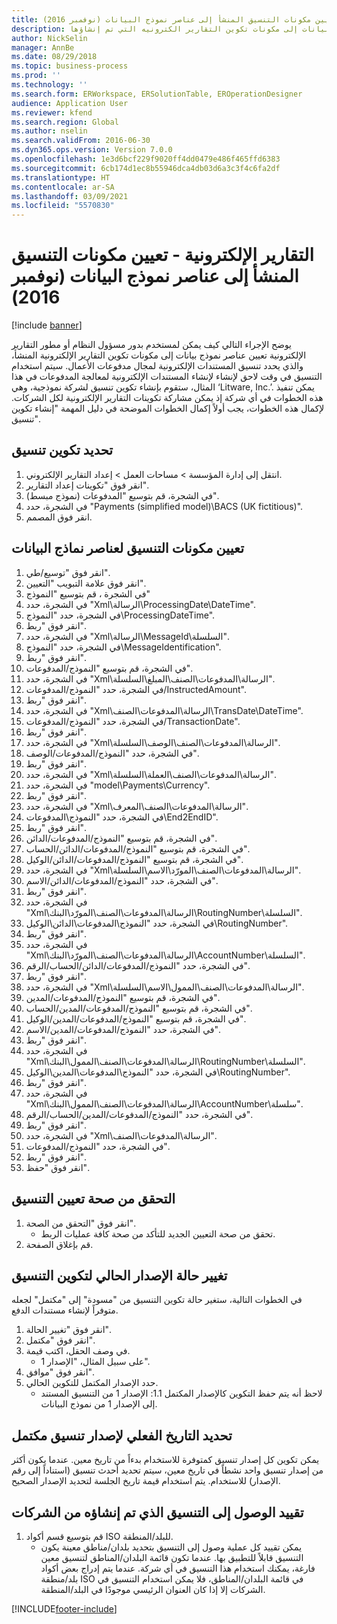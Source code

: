 ```yaml
---
title: التقارير الإلكترونية - تعيين مكونات التنسيق المنشأ إلى عناصر نموذج البيانات (نوفمبر 2016)
description: يصف هذا الموضوع كيفيه تعيين عناصر نموذج البيانات إلى مكونات تكوين التقارير الكترونيه التي تم إنشاؤها (ER).
author: NickSelin
manager: AnnBe
ms.date: 08/29/2018
ms.topic: business-process
ms.prod: ''
ms.technology: ''
ms.search.form: ERWorkspace, ERSolutionTable, EROperationDesigner
audience: Application User
ms.reviewer: kfend
ms.search.region: Global
ms.author: nselin
ms.search.validFrom: 2016-06-30
ms.dyn365.ops.version: Version 7.0.0
ms.openlocfilehash: 1e3d6bcf229f9020ff4dd0479e486f465ffd6383
ms.sourcegitcommit: 6cb174d1ec8b55946dca4db03d6a3c3f4c6fa2df
ms.translationtype: HT
ms.contentlocale: ar-SA
ms.lasthandoff: 03/09/2021
ms.locfileid: "5570830"
---
```

# <a name="er-map-components-of-the-created-format-to-data-model-elements-november-2016"></a>التقارير الإلكترونية - تعيين مكونات التنسيق المنشأ إلى عناصر نموذج البيانات (نوفمبر 2016)

[!include [banner](../../includes/banner.md)]

يوضح الإجراء التالي كيف يمكن لمستخدم بدور مسؤول النظام أو مطور التقارير الإلكترونية تعيين عناصر نموذج بيانات إلى مكونات تكوين التقارير الإلكترونية المنشأ، والذي يحدد تنسيق المستندات الإلكترونية لمجال مدفوعات الأعمال‬. سيتم استخدام التنسيق في وقت لاحق لإنشاء لإنشاء المستندات الإلكترونية لمعالجة المدفوعات في هذا المثال، ستقوم بإنشاء تكوين تنسيق لشركة نموذجية، وهي ‘Litware, Inc.’. يمكن تنفيذ هذه الخطوات في أي شركة إذ يمكن مشاركة تكوينات التقارير الإلكترونية لكل الشركات. لإكمال هذه الخطوات، يجب أولاً إكمال الخطوات الموضحة في دليل المهمة "إنشاء تكوين تنسيق‬".


## <a name="select-a-format-configuration"></a>تحديد تكوين تنسيق
1. انتقل إلى إدارة المؤسسة > مساحات العمل‬ > إعداد التقارير الإلكتروني‬.
2. انقر فوق "تكوينات إعداد التقارير‬".
3. في الشجرة، قم بتوسيع "المدفوعات (نموذج مبسط)".
4. في الشجرة، حدد "Payments (simplified model)\BACS (UK fictitious)".
5. انقر فوق المصمم.

## <a name="map-format-components-to-data-model-elements"></a>تعيين مكونات التنسيق لعناصر نماذج البيانات
1. انقر فوق "توسيع/طي".
2. انقر فوق علامة التبويب "التعيين".
3. في الشجرة ، قم بتوسيع "النموذج"
4. في الشجرة، حدد "Xml\الرسالة\ProcessingDate\DateTime".
5. في الشجرة، حدد "النموذج\ProcessingDateTime".
6. انقر فوق "ربط".
7. في الشجرة، حدد "Xml\الرسالة\MessageId\السلسلة".
8. في الشجرة، حدد "النموذج\MessageIdentification".
9. انقر فوق "ربط".
10. في الشجرة، قم بتوسيع "النموذج/المدفوعات".
11. في الشجرة، حدد "Xml\الرسالة\المدفوعات\الصنف\المبلغ\السلسلة".
12. في الشجرة، حدد "النموذج/المدفوعات/InstructedAmount".
13. انقر فوق "ربط".
14. في الشجرة، حدد "Xml\الرسالة\المدفوعات\الصنف\TransDate\DateTime".
15. في الشجرة، حدد "النموذج/المدفوعات/TransactionDate".
16. انقر فوق "ربط".
17. في الشجرة، حدد "Xml\الرسالة\المدفوعات\الصنف\الوصف\السلسلة".
18. في الشجرة، حدد "النموذج/المدفوعات/الوصف".
19. انقر فوق "ربط".
20. في الشجرة، حدد "Xml\الرسالة\المدفوعات\الصنف\العملة\السلسلة".
21. في الشجرة، حدد "model\Payments\Currency".
22. انقر فوق "ربط".
23. في الشجرة، حدد "Xml\الرسالة\المدفوعات\الصنف\المعرف".
24. في الشجرة، حدد "النموذج\المدفوعات\End2EndID".
25. انقر فوق "ربط".
26. في الشجرة، قم بتوسيع "النموذج/المدفوعات/الدائن".
27. في الشجرة، قم بتوسيع "النموذج/المدفوعات/الدائن/الحساب".
28. في الشجرة، قم بتوسيع "النموذج/المدفوعات/الدائن/الوكيل".
29. في الشجرة، حدد "Xml\الرسالة\المدفوعات\الصنف\المورّد\الاسم\السلسلة".
30. في الشجرة، حدد "النموذج/المدفوعات/الدائن/الاسم".
31. انقر فوق "ربط".
32. في الشجرة، حدد "Xml\الرسالة\المدفوعات\الصنف\المورّد\البنك\RoutingNumber\السلسلة".
33. في الشجرة، حدد "النموذج\المدفوعات\الدائن\الوكيل\RoutingNumber".
34. انقر فوق "ربط".
35. في الشجرة، حدد "Xml\الرسالة\المدفوعات\الصنف\المورّد\البنك\AccountNumber\السلسلة".
36. في الشجرة، حدد "النموذج/المدفوعات/الدائن/الحساب/الرقم".
37. انقر فوق "ربط".
38. في الشجرة، حدد "Xml\الرسالة\المدفوعات\الصنف\الممول\الاسم\السلسلة".
39. في الشجرة، قم بتوسيع "النموذج/المدفوعات/المدين".
40. في الشجرة، قم بتوسيع "النموذج/المدفوعات/المدين/الحساب".
41. في الشجرة، قم بتوسيع "النموذج/المدفوعات/المدين/الوكيل".
42. في الشجرة، حدد "النموذج/المدفوعات/المدين/الاسم".
43. انقر فوق "ربط".
44. في الشجرة، حدد "Xml\الرسالة\المدفوعات\الصنف\الممول\البنك\RoutingNumber\السلسلة".
45. في الشجرة، حدد "النموذج\المدفوعات\المدين‬\الوكيل\RoutingNumber".
46. انقر فوق "ربط".
47. في الشجرة، حدد "Xml\الرسالة\المدفوعات\الصنف\الممول\البنك\AccountNumber\سلسلة".
48. في الشجرة، حدد "النموذج/المدفوعات/المدين/الحساب/الرقم".
49. انقر فوق "ربط".
50. في الشجرة، حدد "Xml\الرسالة\المدفوعات\الصنف".
51. في الشجرة، حدد "النموذج/المدفوعات".
52. انقر فوق "ربط".
53. انقر فوق "حفظ".

## <a name="validate-format-mapping"></a>التحقق من صحة تعيين التنسيق
1. انقر فوق "التحقق من الصحة‬".
    * تحقق من صحة التعيين الجديد للتأكد من صحة كافة عمليات الربط‬.  
2. قم بإغلاق الصفحة.

## <a name="change-status-of-the-current-version-of-format-configuration"></a>تغيير حالة الإصدار الحالي لتكوين التنسيق
في الخطوات التالية، ستغير حالة تكوين التنسيق من "مسودة" إلى "مكتمل" لجعله متوفراً لإنشاء مستندات الدفع.  
1. انقر فوق "تغيير الحالة".
2. انقر فوق "مكتمل".
3. في وصف الحقل، اكتب قيمة.
    * على سبيل المثال، "الإصدار 1".  
4. انقر فوق "موافق".
5. حدد الإصدار المكتمل للتكوين الحالي.
    * لاحظ أنه يتم حفظ التكوين كالإصدار المكتمل 1.1: الإصدار 1 من التنسيق المستند إلى الإصدار 1 من نموذج البيانات.  

## <a name="define-effective-date-for-completed-version-of-format"></a>تحديد التاريخ الفعلي لإصدار تنسيق مكتمل
يمكن تكوين كل إصدار تنسيق كمتوفرة للاستخدام بدءاً من تاريخ معين. عندما يكون أكثر من إصدار تنسيق واحد نشطاً في تاريخ معين، سيتم تحديد أحدث تنسيق (استناداً إلى رقم الإصدار) للاستخدام. يتم استخدام قيمة تاريخ الجلسة لتحديد الإصدار الصحيح.  

## <a name="restrict-access-to-created-format-from-companies"></a>تقييد الوصول إلى التنسيق الذي تم إنشاؤه من الشركات
1. قم بتوسيع قسم أكواد ISO للبلد/المنطقة‬.
    * يمكن تقييد كل عملية وصول إلى التنسيق بتحديد بلدان/مناطق معينة يكون التنسيق قابلاً للتطبيق بها. عندما تكون قائمة البلدان/المناطق لتنسيق معين فارغة، يمكنك استخدام هذا التنسيق في أي شركة. عندما يتم إدراج بعض أكواد بلد/منطقة ISO في قائمة البلدان/المناطق، فلا يمكن استخدام التنسيق في الشركات إلا إذا كان العنوان الرئيسي موجودًا في البلد/المنطقة.  



[!INCLUDE[footer-include](../../../../includes/footer-banner.md)]